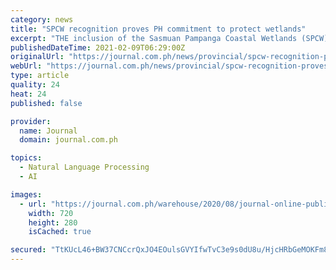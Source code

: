 ```yaml
---
category: news
title: "SPCW recognition proves PH commitment to protect wetlands"
excerpt: "THE inclusion of the Sasmuan Pampanga Coastal Wetlands (SPCW) in the Ramsar Convention's List of Wetlands of International Importance demonstrated the"
publishedDateTime: 2021-02-09T06:29:00Z
originalUrl: "https://journal.com.ph/news/provincial/spcw-recognition-proves-ph-commitment-to-protect-wetlands/"
webUrl: "https://journal.com.ph/news/provincial/spcw-recognition-proves-ph-commitment-to-protect-wetlands/"
type: article
quality: 24
heat: 24
published: false

provider:
  name: Journal
  domain: journal.com.ph

topics:
  - Natural Language Processing
  - AI

images:
  - url: "https://journal.com.ph/warehouse/2020/08/journal-online-publications.jpg"
    width: 720
    height: 280
    isCached: true

secured: "TtKUcL46+BW37CNCcrQxJO4EOulsGVYIfwTvC3e9s0dU8u/HjcHRbGeMOKFm875DdywW0JgtBfpvYIQaTbc2NDUY/UGoX/M78GBhFdim/jpJjzZ2IxUYBAb4/XRpSYn0Vza6Y3i7dUGMvooN3xqSHeM8n8zFoL9AvoS1sy+5MpNeMcRxM3uzVZjpjD7yq3Q9j1t5HatRtpk+ZRoWPK1wpjGK3dd0i5hRGXz8GjKXB9XRVMckXpBnZKUZiJmjtxyeyoLlO9XerryUUpOi+YXshPY1bHvW8GVWUIdzKtaMt4O7C0hng306pS+lAqm/7grolJILiv9tIjAs3ifqoclZn+Nx7Rsc9mhL1G6S95VHQBQ=;5SvkRkZTCmwL8l6dMPxBcg=="
---
```


